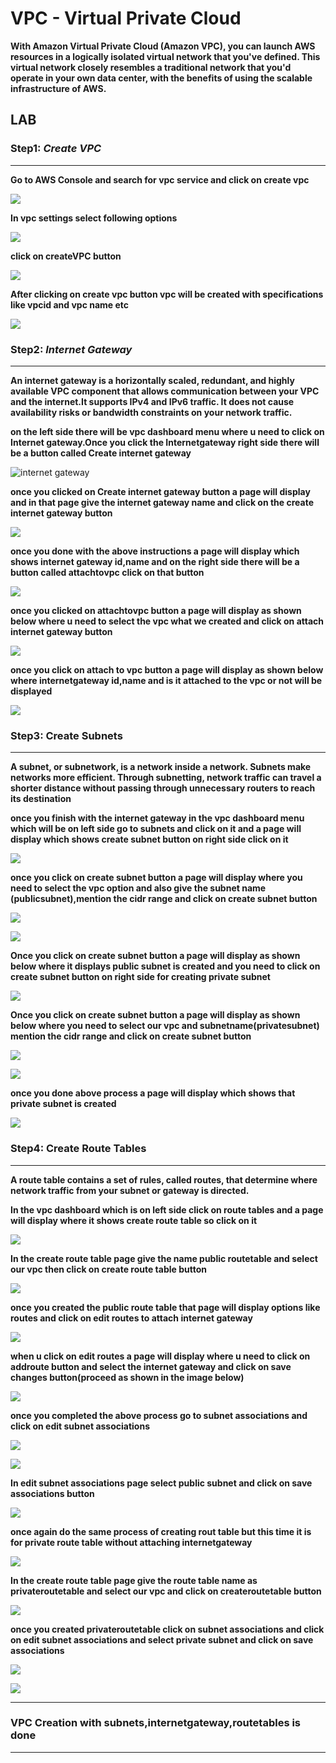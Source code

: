 # VPC - Virtual Private Cloud
**With Amazon Virtual Private Cloud (Amazon VPC), you can launch AWS resources in a logically isolated virtual network that you've defined.
This virtual network closely resembles a traditional network that you'd operate in your own data center, with the benefits of using the scalable infrastructure of AWS.**

## LAB

### Step1: *Create VPC*
***
**Go to AWS Console and search for vpc service and click on create vpc**



![](images\vpc1.png)

**In vpc settings select following options**

![](images\vpc2.png)

**click on createVPC button**

![](images\vpc3.png)

**After clicking on create vpc button vpc will be created with specifications like vpcid and vpc name etc**

![](images\vpc4.png)

### Step2: *Internet Gateway*

***
**An internet gateway is a horizontally scaled, redundant, and highly available VPC component that allows communication between your VPC and the internet.It supports IPv4 and IPv6 traffic. It does not cause availability risks or bandwidth constraints on your network traffic.**

**on the left side there will be vpc dashboard menu where u need to click on Internet gateway.Once you click the Internetgateway right side there will be a button called Create internet gateway**

![internet gateway](images\vpc5.png)

**once you clicked on Create internet gateway button a page will display and in that page give the internet gateway name and click on the create internet gateway button**

![](images\vpc6.png)


**once you done with the above instructions a page will display which shows internet gateway id,name and on the right side there will be a button called attachtovpc click on that button**

![](images\vpc7.png)

**once you clicked on attachtovpc button a page will display as shown below where u need to select the vpc what we created and click on attach internet gateway button**

![](images\vpc8.png)

**once you click on attach to vpc button a page will display as shown below where internetgateway id,name and is it attached to the vpc or not will be displayed**

![](images\vpc9.png)

### Step3: Create Subnets

***

**A subnet, or subnetwork, is a network inside a network.
Subnets make networks more efficient. Through subnetting,
network traffic can travel a shorter distance without passing through unnecessary routers to reach its destination**

**once you finish with the internet gateway in the vpc dashboard menu which will be on left side go to subnets and click on it and a page will display which shows create subnet button on right side click on it**

![](images\vpc10.png)

**once you click on create subnet button a page will display
where you need to select the vpc option and also give the subnet name (publicsubnet),mention the cidr range and click on create subnet button**

![](images\vpc11.png)

![](images\vpc12.png)


**Once you click on create subnet button a page will display as shown below where it displays public subnet is created and you need to click on create subnet button on right side for creating private subnet**

![](images\vpc13.png)


**Once you click on create subnet button a page will display as shown below where you need to select our vpc and subnetname(privatesubnet) mention the cidr range and click on create subnet button**

![](images\vpc14.png)

![](images\vpc15.png)


**once you done above process a page will display which shows that private subnet is created**

![](images\vpc16.png)

### Step4: Create Route Tables

***

**A route table contains a set of rules, called routes, that determine where network traffic from your subnet or gateway is directed.**

**In the vpc dashboard which is on left side click on route tables and a page will display where it shows create route table so click on it**

![](images\vpc17.png)

**In the create route table page give the name public routetable and select our vpc then click on create route table button**

![](images\vpc18.png)

**once you created the public route table that page will display options like routes and click on edit routes to attach internet gateway**

![](images\vpc19.png)

**when u click on edit routes a page will display where u need to click on addroute button and select the internet gateway and click on save changes button(proceed as shown in the image below)**

![](images\vpc20.png)

**once you completed the above process go to subnet associations and click on edit subnet associations**

![](images\vpc21.png)

![](images\vpc22.png)

**In edit subnet associations page select public subnet and click on save associations button**

![](images\vpc23.png)

**once again do the same process of creating rout table but this time it is for private route table without attaching internetgateway**

![](images\vpc24.png)


**In the create route table page give the route table name as privateroutetable and select our vpc and click on createroutetable button**

![](images\vpc25.png)

**once you created privateroutetable click on subnet associations and click on edit subnet associations and select private subnet and click on save associations**

![](images\vpc26.png)

![](images\vpc27.png)


***
### VPC Creation with subnets,internetgateway,routetables is done

***